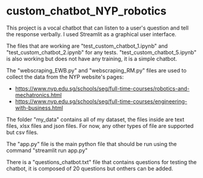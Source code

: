 # custom_chatbot_NYP_robotics

This project is a vocal chatbot that can listen to a user's question and tell the response verbally. I used Streamlit as a graphical user interface.

The files that are working are "test_custom_chatbot_1.ipynb" and "test_custom_chatbot_2.ipynb" for any tests. 
"test_custom_chatbot_5.ipynb" is also working but does not have any training, it is a simple chatbot.


The "webscraping_EWB.py" and "webscraping_RM.py" files are used to collect the data from the NYP website's pages:
- https://www.nyp.edu.sg/schools/seg/full-time-courses/robotics-and-mechatronics.html 
- https://www.nyp.edu.sg/schools/seg/full-time-courses/engineering-with-business.html 

The folder "my_data" contains all of my dataset, the files inside are text files, xlsx files and json files. For now, any other types of file are supported but csv files. 

The "app.py" file is the main python file that should be run using the command "streamlit run app.py"

There is a "questions_chatbot.txt" file that contains questions for testing the chatbot, it is composed of 20 questions but onthers can be added. 
